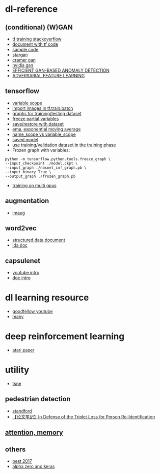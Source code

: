 # dl-reference
## (conditional) (W)GAN
* [tf training stackoverflow](https://stackoverflow.com/questions/35298326/freeze-some-variables-scopes-in-tensorflow-stop-gradient-vs-passing-variables)
* [document with tf code](https://bobondemon.github.io/2017/03/17/WGAN-Part-2/)
* [sample code](https://github.com/igul222/improved_wgan_training/blob/master/gan_toy.py)
* [stargan](https://arxiv.org/pdf/1711.09020.pdf#page9)
* [cramer gan](https://arxiv.org/pdf/1705.10743.pdf)
* [nvidia gan](https://arxiv.org/pdf/1710.10196.pdf)
* [EFFICIENT GAN-BASED ANOMALY DETECTION](https://arxiv.org/pdf/1802.06222.pdf)
* [ADVERSARIAL FEATURE LEARNING](https://arxiv.org/pdf/1605.09782.pdf)

## tensorflow
* [variable scope](http://www.jianshu.com/p/ab0d38725f88)
* [import images in tf.train.batch](https://stackoverflow.com/questions/37340129/tensorflow-training-on-my-own-image)
* [graphs for training/testing dataset](https://medium.com/@ywchen88/tensorflow-dataset-api-graph-30807178cfa0)
* [freeze partial variables](https://stackoverflow.com/questions/35298326/freeze-some-variables-scopes-in-tensorflow-stop-gradient-vs-passing-variables)
* [save/restore with dataset](http://vict0rsch.github.io/2018/05/17/restore-tf-model-dataset/)
* [ema, exponential moving average](http://ruishu.io/2017/11/22/ema/)
* [name_scope vs variable_scope](https://stackoverflow.com/a/37534656)
* [saved model](http://stackabuse.com/tensorflow-save-and-restore-models/)
* [use training/validation dataset in the training phase](https://stackoverflow.com/questions/47356764/how-to-use-tensorflow-dataset-api-with-training-and-validation-sets)
* Frozen graph with variables:
```
python -m tensorflow.python.tools.freeze_graph \
--input_checkpoint ./model.ckpt \
--input_graph ./nasnet_inf_graph.pb \
--input_binary True \
--output_graph ./frozen_graph.pb
```
* [training on multi gpus](https://github.com/vahidk/EffectiveTensorflow#multi_gpu)

## augmentation
* [imaug](https://github.com/aleju/imgaug)
## word2vec
* [structured data document](https://towardsdatascience.com/structured-deep-learning-b8ca4138b848)
* [lda doc](https://towardsdatascience.com/lda2vec-word-embeddings-in-topic-models-4ee3fc4b2843)
## capsulenet
* [youtube intro](https://m.youtube.com/watch?utm_content=buffer4e1ee&v=pPN8d0E3900&utm_medium=social&utm_source=twitter.com&utm_campaign=buffer)
* [doc intro](https://towardsdatascience.com/demystifying-matrix-capsules-with-em-routing-part-1-overview-2126133a8457)
# dl learning resource
* [goodfellow youtube](https://m.youtube.com/playlist?list=PLkISDyMVw2Htm42P0eTVEKyz7scxZ4V-O)
* [many](https://unsupervisedmethods.com/my-curated-list-of-ai-and-machine-learning-resources-from-around-the-web-9a97823b8524)
# deep reinforcement learning
* [atari paper](https://www.cs.toronto.edu/~vmnih/docs/dqn.pdf)
# utility
* [tsne](https://buzzrobot.com/using-t-sne-to-visualise-how-your-deep-model-thinks-4ba6da0c63a0)
## pedestrian detection
* [standford](https://web.stanford.edu/class/cs231a/prev_projects_2016/pedestrian-detection-tracking.pdf)
* [【论文笔记】In Defense of the Triplet Loss for Person Re-Identification](http://blog.csdn.net/qq_21190081/article/details/78417215)

## [attention, memory](https://towardsdatascience.com/memory-attention-sequences-37456d271992)

## others
* [best 2017](https://www.reddit.com/r/MachineLearning/comments/7nrzhn/d_results_from_best_of_machine_learning_2017/)
* [alpha zero and keras](https://medium.com/applied-data-science/how-to-build-your-own-alphazero-ai-using-python-and-keras-7f664945c188)

